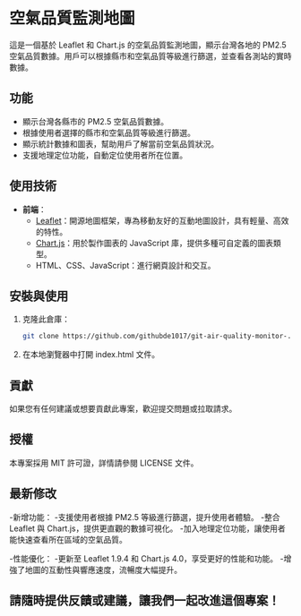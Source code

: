 # 空氣品質監測地圖

這是一個基於 Leaflet 和 Chart.js 的空氣品質監測地圖，顯示台灣各地的 PM2.5 空氣品質數據。用戶可以根據縣市和空氣品質等級進行篩選，並查看各測站的實時數據。

## 功能

- 顯示台灣各縣市的 PM2.5 空氣品質數據。
- 根據使用者選擇的縣市和空氣品質等級進行篩選。
- 顯示統計數據和圖表，幫助用戶了解當前空氣品質狀況。
- 支援地理定位功能，自動定位使用者所在位置。

## 使用技術

- **前端**：
  - [Leaflet](https://leafletjs.com/)：開源地圖框架，專為移動友好的互動地圖設計，具有輕量、高效的特性。
  - [Chart.js](https://www.chartjs.org/)：用於製作圖表的 JavaScript 庫，提供多種可自定義的圖表類型。
  - HTML、CSS、JavaScript：進行網頁設計和交互。

## 安裝與使用

1. 克隆此倉庫：
   ```bash
   git clone https://github.com/githubde1017/git-air-quality-monitor-.git
2. 在本地瀏覽器中打開 index.html 文件。

## 貢獻

如果您有任何建議或想要貢獻此專案，歡迎提交問題或拉取請求。

## 授權

本專案採用 MIT 許可證，詳情請參閱 LICENSE 文件。

## 最新修改

-新增功能：
 -支援使用者根據 PM2.5 等級進行篩選，提升使用者體驗。
 -整合 Leaflet 與 Chart.js，提供更直觀的數據可視化。
 -加入地理定位功能，讓使用者能快速查看所在區域的空氣品質。

-性能優化：
 -更新至 Leaflet 1.9.4 和 Chart.js 4.0，享受更好的性能和功能。
 -增強了地圖的互動性與響應速度，流暢度大幅提升。

## 請隨時提供反饋或建議，讓我們一起改進這個專案！